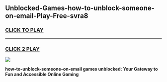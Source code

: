 
## Unblocked-Games-how-to-unblock-someone-on-email-Play-Free-svra8
<h3>
<a href="https://premium76.site?title=how-to-unblock-someone-on-email&ref=21A">CLICK TO PLAY</a></h3>
<hr>

<h3>
<a href="https://premium76.site?title=how-to-unblock-someone-on-email&ref=21A">CLICK 2 PLAY</a>
  
</h3>

<a href="https://premium76.site?title=how-to-unblock-someone-on-email&ref=21A"><img src="https://clearcache.store/games.png"></a>


**how-to-unblock-someone-on-email games unblocked: Your Gateway to Fun and Accessible Online Gaming**

